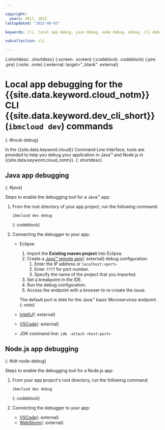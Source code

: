 ```yaml
---

copyright:
  years: 2017, 2022
lastupdated: "2022-06-03"

keywords: cli, local app debug, java debug, node debug, debug, cli debug, local cli, ibmcloud dev, dev debug

subcollection: cli

---
```



{:shortdesc: .shortdesc}
{:screen: .screen}
{:codeblock: .codeblock}
{:pre: .pre}
{:note: .note}
{:external: target="_blank" .external}

# Local app debugging for the {{site.data.keyword.cloud_notm}} CLI {{site.data.keyword.dev_cli_short}} (`ibmcloud dev`) commands
{: #local-debug}

In the {{site.data.keyword.cloud}} Command Line Interface, tools are provided to help you debug your application in Java&trade; and Node.js in {{site.data.keyword.cloud_notm}}.
{: shortdesc}

## Java app debugging
{: #java}

Steps to enable the debugging tool for a Java&trade; app:

1. From the root directory of your app project, run the following command:

   ```text
   ibmcloud dev debug
   ```
   {: codeblock}

2. Connecting the debugger to your app:

	* Eclipse
      1. Import the **Existing maven project** into Eclipse.
      1. Create a [Java&trade; remote app](http://help.eclipse.org/neon/index.jsp?topic=%2Forg.eclipse.jdt.doc.user%2Ftasks%2Ftask-remotejava_launch_config.htm){: external} debug configuration.
         1. Enter the IP address or `localhost:<port>`  
         2. Enter `7777` for port number.
         3. Specify the name of the project that you imported.
      1. Set a breakpoint in the IDE.
      1. Run the debug configuration.
      1. Access the endpoint with a browser to re-create the issue.  
	   
	   The default port is `9080` for the Java&trade; basic Microservices endpoint.
	   {: note}

	* [IntelliJ](https://www.jetbrains.com/help/idea/2016.3/run-debug-configuration-remote.html){: external}
	* [VSCode](https://marketplace.visualstudio.com/items?itemName=donjayamanne.javadebugger){: external}
	* JDK command line: `jdb -attach <host:port>`

## Node.js app debugging
{: #idt-node-debug}

Steps to enable the debugging tool for a Node.js app:

1. From your app project's root directory, run the following command:
   ```text
   ibmcloud dev debug
   ```
   {: codeblock}

2. Connecting the debugger to your app:
	* [VSCode](https://blog.docker.com/2016/07/live-debugging-docker/){: external}
	* [WebStorm](https://blog.alexseifert.com/2016/10/25/debugging-node-js-in-a-docker-container-with-webstorm/){: external}
